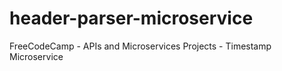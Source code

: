 # header-parser-microservice
FreeCodeCamp - APIs and Microservices Projects - Timestamp Microservice
